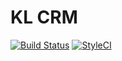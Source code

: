 # KL CRM

[![Build Status](https://travis-ci.org/ctessier/kl-crm.svg?branch=master)](https://travis-ci.org/ctessier/kl-crm)
[![StyleCI](https://styleci.io/repos/76776105/shield?branch=master)](https://styleci.io/repos/76776105)
